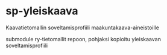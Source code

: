 # sp-yleiskaava
Kaavatietomallin soveltamisprofiili maakuntakaava-aineistoille

submodule ry-tietomallit repoon, pohjaksi kopioitu yleiskaavan soveltamisprofiili
